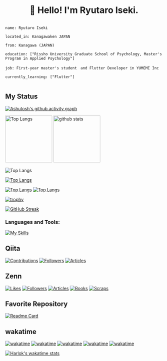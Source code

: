 <h1 align="center">👋 Hello! I'm Ryutaro Iseki.</h1>

```

name: Ryutaro Iseki

located_in: Kanagawaken JAPAN

from: Kanagawa (JAPAN)

education: ["Rissho University Graduate School of Psychology, Master's Program in Applied Psychology"]

job: First-year master's student　and Flutter Developer in YUMEMI Inc

currently_learning: ["Flutter"]


```



##  My Status

 
[![Ashutosh's github activity graph](https://github-readme-activity-graph.vercel.app/graph?username=iseruuuuu&theme=github)](https://github.com/iseruuuuu/github-readme-activity-graph)
 
 

<p align="left"> 
  <img alt="Top Langs" height="150px" src="https://github-readme-stats.vercel.app/api/top-langs/?username=iseruuuuu&layout=compact&show_icons=true" />
  <img alt="github stats" height="150px" src="https://github-readme-stats.vercel.app/api?username=iseruuuuu" />

</p>

 ![Top Langs](https://github-readme-stats.vercel.app/api/top-langs/?username=iseruuuuu&hide_progress=true)

[![Top Langs](https://github-readme-stats.vercel.app/api/top-langs/?username=iseruuuuu&layout=donut)](https://github.com/anuraghazra/github-readme-stats)




[![Top Langs](https://github-readme-stats.vercel.app/api/top-langs/?username=iseruuuuu&layout=donut-vertical)](https://github.com/anuraghazra/github-readme-stats)
[![Top Langs](https://github-readme-stats.vercel.app/api/top-langs/?username=iseruuuuu&layout=pie)](https://github.com/anuraghazra/github-readme-stats)


  

[![trophy](https://github-profile-trophy.vercel.app/?username=iseruuuuu&row=1)](https://github.com/iseruuuuu/github-profile-trophy)

[![GitHub Streak](http://github-readme-streak-stats.herokuapp.com?user=iseruuuuu&theme=dark&hide_border=true&currStreakNum=DD2727)](https://git.io/streak-stats)
 
  
<h3 align="left">Languages and Tools:</h3>

[![My Skills](https://skillicons.dev/icons?i=dart,flutter,firebase,github,git,androidstudio,vscode,swift,kotlin,html,css,discord,figma,instagram,twitter,&perline=10)](https://skillicons.dev)



 ## Qiita
 [![Contributions](https://badgen.org/img/qiita/isekiryu/contributions?style=for-the-badge)](https://qiita.com/isekiryu)
 [![Followers](https://badgen.org/img/qiita/isekiryu/followers?style=for-the-badge)](https://qiita.com/isekiryu)
 [![Articles](https://badgen.org/img/qiita/isekiryu/articles?style=for-the-badge)](https://qiita.com/isekiryu)
  

  ## Zenn
  [![Likes](https://badgen.org/img/zenn/iseki/likes?style=for-the-badge)](https://zenn.dev/iseki)
  [![Followers](https://badgen.org/img/zenn/iseki/followers?style=for-the-badge)](https://zenn.dev/iseki)
  [![Articles](https://badgen.org/img/zenn/iseki/articles?style=for-the-badge)](https://zenn.dev/iseki)
  [![Books](https://badgen.org/img/zenn/iseki/books?style=for-the-badge)](https://zenn.dev/iseki?tab=books)
  [![Scraps](https://badgen.org/img/zenn/iseki/scraps?style=for-the-badge)](https://zenn.dev/iseki?tab=scraps)
  
  
  ## Favorite Repository
  [![Readme Card](https://github-readme-stats.vercel.app/api/pin/?username=iseruuuuu&repo=disney_app)](https://github.com/iseruuuuu/disney_app)
  

 ## wakatime
[![wakatime](https://wakatime.com/badge/user/bee3ab95-a9d5-43f5-a7a0-916f0077a695/project/19817bce-f68f-4193-9b8f-d36d3748fadd.svg)](https://wakatime.com/badge/user/bee3ab95-a9d5-43f5-a7a0-916f0077a695/project/19817bce-f68f-4193-9b8f-d36d3748fadd)
[![wakatime](https://wakatime.com/badge/user/bee3ab95-a9d5-43f5-a7a0-916f0077a695/project/d1988216-5ad0-4f47-98b1-55b9ac9eaa8a.svg)](https://wakatime.com/badge/user/bee3ab95-a9d5-43f5-a7a0-916f0077a695/project/d1988216-5ad0-4f47-98b1-55b9ac9eaa8a)
[![wakatime](https://wakatime.com/badge/user/bee3ab95-a9d5-43f5-a7a0-916f0077a695/project/0e2c82ca-c895-42fd-8cea-b08115390644.svg)](https://wakatime.com/badge/user/bee3ab95-a9d5-43f5-a7a0-916f0077a695/project/0e2c82ca-c895-42fd-8cea-b08115390644)
[![wakatime](https://wakatime.com/badge/user/bee3ab95-a9d5-43f5-a7a0-916f0077a695/project/4479988e-583b-4275-9bb5-ac6f79369def.svg)](https://wakatime.com/badge/user/bee3ab95-a9d5-43f5-a7a0-916f0077a695/project/4479988e-583b-4275-9bb5-ac6f79369def)
[![wakatime](https://wakatime.com/badge/user/bee3ab95-a9d5-43f5-a7a0-916f0077a695/project/8021ef75-e3be-4963-bdf7-a49abecfd11d.svg)](https://wakatime.com/badge/user/bee3ab95-a9d5-43f5-a7a0-916f0077a695/project/8021ef75-e3be-4963-bdf7-a49abecfd11d)


  [![Harlok's wakatime stats](https://github-readme-stats.vercel.app/api/wakatime?username=bee3ab95-a9d5-43f5-a7a0-916f0077a695)](https://github.com/anuraghazra/github-readme-stats)
  
  

  
